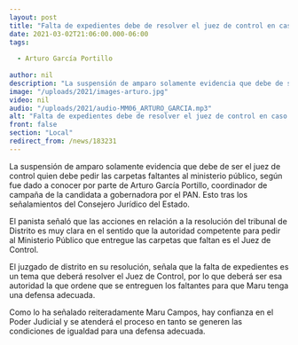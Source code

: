 ```yaml
---
layout: post
title: "Falta de expedientes debe de resolver el juez de control en caso Campos Galván"
date: 2021-03-02T21:06:00.000-06:00
tags:
  
  - Arturo García Portillo
  
author: nil
description: "La suspensión de amparo solamente evidencia que debe de ser el juez de control quien debe pedir las carpetas faltantes al ministerio público."
image: "/uploads/2021/images-arturo.jpg"
video: nil
audio: "/uploads/2021/audio-MM06_ARTURO_GARCIA.mp3"
alt: "Falta de expedientes debe de resolver el juez de control en caso Campos Galván"
front: false
section: "Local"
redirect_from: /news/183231
---
```


La suspensión de amparo solamente evidencia que debe de ser el juez de control quien debe pedir las carpetas faltantes al ministerio público, según fue dado a conocer por parte de Arturo García Portillo, coordinador de campaña de la candidata a gobernadora por el PAN. Esto tras los señalamientos del Consejero Jurídico del Estado.

El panista señaló que las acciones en relación a la resolución del tribunal de Distrito es muy clara en el sentido que la autoridad competente para pedir al Ministerio Público que entregue las carpetas que faltan es el Juez de Control. 

El juzgado de distrito en su resolución, señala que la falta de expedientes es un tema que deberá resolver el Juez de Control, por lo que deberá ser esa autoridad la que ordene que se entreguen los faltantes para que Maru tenga una defensa adecuada. 

Como lo ha señalado reiteradamente Maru Campos, hay confianza en el Poder Judicial y se atenderá el proceso en tanto se generen las condiciones de igualdad para una defensa adecuada.

